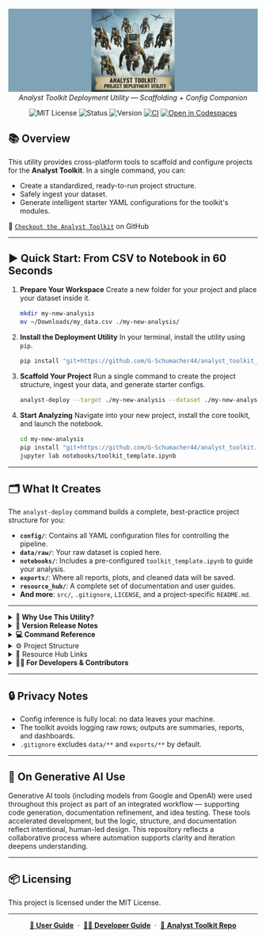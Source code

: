 <p align="center">
  <img src="logo_img/analyst_toolkit_deploy_banner.png" width="1000"/>
  <br>
  <em>Analyst Toolkit Deployment Utility — Scaffolding + Config Companion</em>
</p>

<p align="center">
  <img alt="MIT License" src="https://img.shields.io/badge/license-MIT-blue">
  <img alt="Status" src="https://img.shields.io/badge/status-active-brightgreen">
  <img alt="Version" src="https://img.shields.io/badge/version-v0.2.2-blueviolet">
  <a href="https://github.com/G-Schumacher44/analyst_toolkit_deployment_utility/actions/workflows/ci.yml"><img alt="CI" src="https://github.com/G-Schumacher44/analyst_toolkit_deployment_utility/actions/workflows/ci.yml/badge.svg?branch=main"></a>
  <a href="https://github.com/codespaces/new/G-Schumacher44/analyst_toolkit_deployment_utility?quickstart=1"><img alt="Open in Codespaces" src="https://github.com/codespaces/badge.svg"></a>
</p>

## 📚 Overview

This utility provides cross-platform tools to scaffold and configure projects for the **Analyst Toolkit**.
In a single command, you can:
- Create a standardized, ready-to-run project structure.
- Safely ingest your dataset.
- Generate intelligent starter YAML configurations for the toolkit's modules.

👀 [`Checkout the Analyst Toolkit`](https://github.com/G-Schumacher44/analyst_toolkit) on GitHub

---

## ▶️ Quick Start: From CSV to Notebook in 60 Seconds

1.  **Prepare Your Workspace**
    Create a new folder for your project and place your dataset inside it.
    ```bash
    mkdir my-new-analysis
    mv ~/Downloads/my_data.csv ./my-new-analysis/
    ```

2.  **Install the Deployment Utility**
    In your terminal, install the utility using `pip`.
    ```bash
    pip install "git+https://github.com/G-Schumacher44/analyst_toolkit_deployment_utility.git@v0.2.2"
    ```

3.  **Scaffold Your Project**
    Run a single command to create the project structure, ingest your data, and generate starter configs.
    ```bash
    analyst-deploy --target ./my-new-analysis --dataset ./my-new-analysis/my_data.csv --generate-configs
    ```

4.  **Start Analyzing**
    Navigate into your new project, install the core toolkit, and launch the notebook.
    ```bash
    cd my-new-analysis
    pip install "git+https://github.com/G-Schumacher44/analyst_toolkit.git@v0.2.2"
    jupyter lab notebooks/toolkit_template.ipynb
    ```

---

## 🗂️ What It Creates

The `analyst-deploy` command builds a complete, best-practice project structure for you:

- **`config/`**: Contains all YAML configuration files for controlling the pipeline.
- **`data/raw/`**: Your raw dataset is copied here.
- **`notebooks/`**: Includes a pre-configured `toolkit_template.ipynb` to guide your analysis.
- **`exports/`**: Where all reports, plots, and cleaned data will be saved.
- **`resource_hub/`**: A complete set of documentation and user guides.
- **And more**: `src/`, `.gitignore`, `LICENSE`, and a project-specific `README.md`.

---

<details>
<summary><strong>🧠 Why Use This Utility?</strong></summary>

This tool automates the most tedious part of any analysis: project setup. It's designed to get you from a raw CSV to a fully functional, reproducible ETL pipeline in seconds.

- **Speed**: Go from zero to a complete project with one command.
- **Best Practices**: Enforces a clean separation of code, configuration, and data.
- **Reproducibility**: Creates a standardized environment that's easy to share and re-run.
- **Security**: All data analysis for config generation is done 100% locally. Your data never leaves your machine.

The goal is simple: let you spend less time on setup and more time finding the stories in your data.
</details>

<details>
<summary><strong>🫆 Version Release Notes</strong></summary>

**v0.2.2**
  - **Major Documentation Overhaul**: Complete rewrite of all documentation for clarity and accuracy. Introduced a `USER_GUIDE.md` for users and a `DEVELOPMENT.md` for contributors, centralizing all guides in `resource_hub`.
  - **Modernized Project Scaffolding**: The `toolkit_template.ipynb` included in new projects is now fully refactored to use the modern, direct-call API of the `analyst_toolkit v0.2.0`.
  - **Enhanced Reproducibility**: Added a `Dockerfile` for running the utility in an isolated environment and a fully automated `.devcontainer` setup for a one-click development experience in GitHub Codespaces.
  - **Improved Packaging**: Updated `pyproject.toml` with standard classifiers and keywords for better discoverability on PyPI. Removed redundant legacy configuration files.


- v0.1.2
  - Docs: Synchronized all `resource_hub` documentation between the root repository and the deployable templates.
  - Docs: Added explanatory notes to guides to clarify the purpose of the advanced `run_module` helper function in the notebook template.
  - Build: Refined `pyproject.toml` to explicitly include the `templates` directory in the wheel, improving build robustness and clarity.
  - QA: Corrected various links and improved consistency across all documentation files.

- v0.1.1
  - Package data: ensure `templates/**` included in wheels; fix Hatch config
  - CLI/runtime: correct venv ipykernel registration (separate kernel name/display)
  - Docs: update repo URLs to `deployment_utility`; fix template README links/stray tag
  - QA: validated build artifacts, metadata, CLI help, and scaffold smoke

- v0.1.0
  - Initial Python-native bootstrap + Typer CLI.
  - Deterministic Resource Hub scaffolding.
  - Dataset wiring + config inference (`config/generated/`).

</details>

<details>
<summary><strong>💻 Command Reference</strong></summary>

This utility provides two main CLI commands:

- **`analyst-deploy`**: The primary command for scaffolding a new project.
  - `--target`: The directory to create the project in. (Required)
  - `--dataset`: Path to your CSV. Use `auto` to find a single CSV in the target directory.
  - `--generate-configs`: Analyzes your dataset to create starter YAMLs.
  - `--env <none|conda|venv>`: Optionally create a project-specific environment.
  - `--project-name`: Sets the title in the generated `README.md`.

- **`analyst-infer-configs`**: Use this to generate or refresh configs for an existing project.
  - `--input`: Path to the source CSV file.
  - `--outdir`: Directory to save the generated YAML files (e.g., `config/generated`).

> For a complete list of options and programmatic usage, see the full **User Guide**.

</details>

<details>
<summary>⚙️ Project Structure</summary>

```
analyst_toolkit_deployment_utility/
├── src/
│   └── analyst_toolkit_deploy/
│       ├── __init__.py
│       ├── __main__.py
│       ├── cli.py                  # Typer CLI
│       ├── bootstrap.py            # Python-native bootstrap
│       ├── infer_configs.py        # CSV → YAML suggestions
│       ├── utils.py
│       └── templates/
│           ├── config/*.yaml       # Scaffolded YAML templates
│           ├── resource_hub/*.md   # Docs copied into projects
│           ├── .vscode/settings.json
│           ├── environment.yml, requirements.txt, .env.template
│           └── toolkit_template.ipynb
├── resource_hub/*.md               # Repo-level docs
├── README.md, LICENSE, pyproject.toml
└── environment.dev.yml             # Dev env for contributors
```

</details>

<details>

<summary>📎 Resource Hub Links</summary>

**For this Deployment Utility:**

- 🔧 [**User Guide**:](resource_hub/USER_GUIDE.md) How to install and use this tool to create new projects.
- 👨‍💻 [**Developer Guide**:](resource_hub/DEVELOPMENT.md) How to set up a development environment and contribute.

**Core Analyst Toolkit Documentation (templates):**

The following guides for the core `analyst_toolkit` are included in the `resource_hub/` directory and are copied into every new project you create.

- 📘 [`Toolkit README`](resource_hub/toolkit_readme.md)
- ⚙️ [`Config Guide`](resource_hub/toolkit_config_guide.md)
- 📓 [`Notebook Guide`](resource_hub/toolkit_notebook_guide.md)



</details>

<details>
<summary><strong>👨‍💻 For Developers & Contributors</strong></summary>

Interested in contributing to the deployment utility? Our **Developer Guide** has everything you need to get started, including setup instructions and an overview of the codebase.

</details>

____

## 🔒 Privacy Notes

- Config inference is fully local: no data leaves your machine.
- The toolkit avoids logging raw rows; outputs are summaries, reports, and dashboards.
- `.gitignore` excludes `data/**` and `exports/**` by default.

---


## 🤝 On Generative AI Use

Generative AI tools (including models from Google and OpenAI) were used throughout this project as part of an integrated workflow — supporting code generation, documentation refinement, and idea testing. These tools accelerated development, but the logic, structure, and documentation reflect intentional, human-led design. This repository reflects a collaborative process where automation supports clarity and iteration deepens understanding.

---


## 📦 Licensing

This project is licensed under the MIT License.

---

<p align="center">
  <a href="USER_GUIDE.md">📘 <b>User Guide</b></a>
  &nbsp;·&nbsp;
  <a href="DEVELOPMENT.md">👨‍💻 <b>Developer Guide</b></a>
  &nbsp;·&nbsp;
  <a href="https://github.com/G-Schumacher44/analyst_toolkit">🔬 <b>Analyst Toolkit Repo</b></a>
</p>